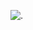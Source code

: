 ![.](https://clas-bucket.oss-cn-hangzhou.aliyuncs.com/uPic/55817478_p0.jpg)
<!---
wen-templari/wen-templari is a ✨ special ✨ repository because its `README.md` (this file) appears on your GitHub profile.
You can click the Preview link to take a look at your changes.
--->
